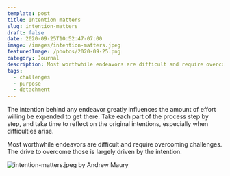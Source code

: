 ```yaml
---
template: post
title: Intention matters
slug: intention-matters
draft: false
date: 2020-09-25T10:52:47-07:00
image: /images/intention-matters.jpeg
featuredImage: /photos/2020-09-25.png
category: Journal
description: Most worthwhile endeavors are difficult and require overcoming challenges. The drive to overcome those is largely driven by the intention.
tags:
  - challenges
  - purpose
  - detachment
---
```

The intention behind any endeavor greatly influences the amount of effort willing be expended to get there. Take each part of the process step by step, and take time to reflect on the original intentions, especially when difficulties arise.

Most worthwhile endeavors are difficult and require overcoming challenges. The drive to overcome those is largely driven by the intention.

![intention-matters.jpeg by Andrew Maury](/images/intention-matters.jpeg)
